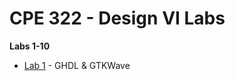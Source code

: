 # CPE 322 - Design VI Labs
**Labs 1-10**
-  [Lab 1](https://github.com/ChristopherSpadavecchia/CPE-322---Design-VI/main/Lab1.md) - GHDL & GTKWave
